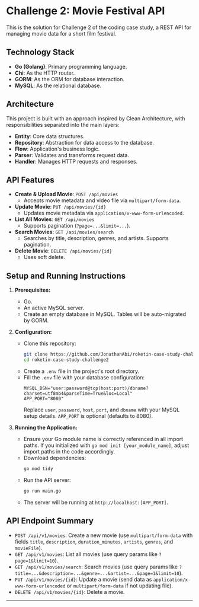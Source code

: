 # Challenge 2: Movie Festival API

This is the solution for Challenge 2 of the coding case study, a REST API for managing movie data for a short film festival.

## Technology Stack

* **Go (Golang)**: Primary programming language.
* **Chi**: As the HTTP router.
* **GORM**: As the ORM for database interaction.
* **MySQL**: As the relational database.

## Architecture

This project is built with an approach inspired by Clean Architecture, with responsibilities separated into the main layers:
* **Entity**: Core data structures.
* **Repository**: Abstraction for data access to the database.
* **Flow**: Application's business logic.
* **Parser**: Validates and transforms request data.
* **Handler**: Manages HTTP requests and responses.

## API Features

* **Create & Upload Movie**: `POST /api/movies`
    * Accepts movie metadata and video file via `multipart/form-data`.
* **Update Movie**: `PUT /api/movies/{id}`
    * Updates movie metadata via `application/x-www-form-urlencoded`.
* **List All Movies**: `GET /api/movies`
    * Supports pagination (`?page=...&limit=...`).
* **Search Movies**: `GET /api/movies/search`
    * Searches by title, description, genres, and artists. Supports pagination.
* **Delete Movie**: `DELETE /api/movies/{id}`
    * Uses soft delete.

## Setup and Running Instructions

1.  **Prerequisites:**
    * Go.
    * An active MySQL server.
    * Create an empty database in MySQL. Tables will be auto-migrated by GORM.

2.  **Configuration:**
    * Clone this repository:
        ```bash
        git clone https://github.com/JonathanAbi/roketin-case-study-challenge2
        cd roketin-case-study-challenge2
        ```
    * Create a `.env` file in the project's root directory.
    * Fill the `.env` file with your database configuration:
        ```env
        MYSQL_DSN="user:password@tcp(host:port)/dbname?charset=utf8mb4&parseTime=True&loc=Local"
        APP_PORT="8080"
        ```
        Replace `user`, `password`, `host`, `port`, and `dbname` with your MySQL setup details. `APP_PORT` is optional (defaults to 8080).

3.  **Running the Application:**
    * Ensure your Go module name is correctly referenced in all import paths. If you initialized with `go mod init [your_module_name]`, adjust import paths in the code accordingly.
    * Download dependencies:
        ```bash
        go mod tidy
        ```
    * Run the API server:
        ```bash
        go run main.go
        ```
    * The server will be running at `http://localhost:[APP_PORT]`.

## API Endpoint Summary

* `POST /api/v1/movies`: Create a new movie (use `multipart/form-data` with fields `title`, `description`, `duration_minutes`, `artists`, `genres`, and `movieFile`).
* `GET /api/v1/movies`: List all movies (use query params like `?page=1&limit=10`).
* `GET /api/v1/movies/search`: Search movies (use query params like `?title=...&description=...&genre=...&artist=...&page=1&limit=10`).
* `PUT /api/v1/movies/{id}`: Update a movie (send data as `application/x-www-form-urlencoded` or `multipart/form-data` if not updating file).
* `DELETE /api/v1/movies/{id}`: Delete a movie.

---
